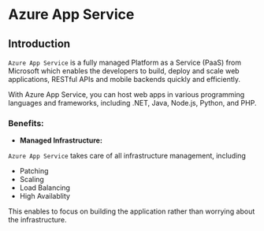 # Azure App Service

## Introduction

`Azure App Service` is a fully managed Platform as a Service (PaaS) from Microsoft which enables the developers to build, deploy and scale web applications, RESTful APIs and mobile backends quickly and efficiently.

With Azure App Service, you can host web apps in various programming languages and frameworks, including .NET, Java, Node.js, Python, and PHP.

### **Benefits:**

- **Managed Infrastructure:**

`Azure App Service` takes care of all infrastructure management, including
- Patching
- Scaling
- Load Balancing 
- High Availablity

This enables to focus on building the application rather than worrying about the infrastructure.



